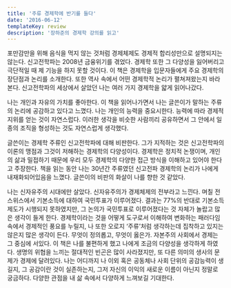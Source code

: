 ```yaml
---
title: '주류 경제학에 반기를 들다'
date: '2016-06-12'
templateKey: review
description: '장하준의 경제학 강의를 읽고'
---
```


포만감만을 위해 음식을 먹지 않는 것처럼 경제체제도 경제적 합리성만으로 설명되지는 않는다. 신고전학파는 2008년 금융위기를 겪었다. 경제학 또한 그 다양성을 잃어버리고 극단적일 때 제 기능을 하지 못할 것이다. 이 책은 경제학을 입문자들에게 주요 경제학의 장단점과 논리를 소개한다. 또한 역사 속에서 어떤 경제학적 논리가 펼쳐져왔는지 바라본다. 신고전학파의 세상에서 살았던 나는 여러 가지 경제학을 얇게 읽어나갔다.

나는 개인과 자유의 가치를 좋아한다. 이 책을 읽어나가면서 나는 글쓴이가 말하는 주류의 논리에 공감하고 있다고 느꼈다. 나는 개인의 능력을 중요시한다. 능력에 따라 경제적 지위를 얻는 것이 자연스럽다. 이러한 생각을 비슷한 사람끼리 공유하면서 그 안에서 일종의 조직을 형성하는 것도 자연스럽게 생각했다.

글쓴이는 경제학 주류인 신고전학파에 대해 비판한다. 그가 지적하는 것은 신고전학파의 이론의 맹점과 그것이 저해하는 경제학의 다양성이다. 경제학은 정치적 논쟁이며, 개인의 삶과 밀접하기 때문에 우리 모두 경제학의 다양한 접근 방식을 이해하고 있어야 한다고 주장한다. 책을 읽는 동안 나는 30년간 주류였던 신고전파 경제학의 논리가 나에게 내재화되어있음을 느꼈다. 글쓴이의 비판의 화살이 나를 향한 것 같았다.

나는 신자유주의 시대에만 살았다. 신자유주의가 경제체제의 전부라고 느낀다. 며칠 전 스위스에서 기본소득에 대하여 국민투표가 이루어졌다. 결과는 77%의 반대로 기본소득 제도가 시행되지 못하였지만, 그 논의가 국민투표로 이루어졌다는 것 자체가 놀랍고 많은 생각이 들게 한다. 경제학이라는 것을 어떻게 도구로서 이해하여 변화하는 패러다임 속에서 경제적인 풍요를 누릴지, 나 또한 오로지 ‘주류’처럼 생각하는데 집착하고 있지는 않은지 많은 생각이 든다. 무엇이 정의롭고, 무엇이 옳은가. 자본주의 사회에서 경제는 그 중심에 서있다. 이 책은 나를 불편하게 했고 나에게 조금의 다양성을 생각하게 하였다. 생명의 위협을 느끼는 절대적인 빈곤은 많이 사라졌지만, 또 다른 의미의 생사의 문제가 경제에 달려있다. 나는 어디까지 나 이외 혹은 공동체나 사회 단위의 공감능력이 생길지, 그 공감이란 것이 실존하는지, 그저 자신의 이익의 새로운 이름이 아닌지 정말로 궁금하다. 다양한 관점을 내 삶 속에서 다양하게 느껴보길 기대한다.